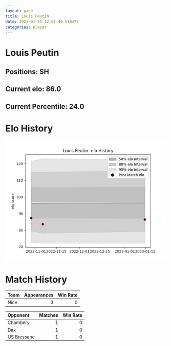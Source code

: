 ```yaml
---  
layout: page  
title: Louis Peutin  
date: 2023-01-15 12:01:40.518377  
categories: player  
---
```

# Louis Peutin

## Positions: SH

## Current elo: 86.0

## Current Percentile: 24.0

# Elo History


![elo history](history_LouisPeutin.png)
# Match History


| Team   |   Appearances |   Win Rate |
|:-------|--------------:|-----------:|
| Nice   |             3 |          0 |

| Opponent    |   Matches |   Win Rate |
|:------------|----------:|-----------:|
| Chambery    |         1 |          0 |
| Dax         |         1 |          0 |
| US Bressane |         1 |          0 |